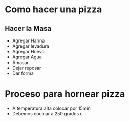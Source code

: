# Como hacer una pizza 

## Hacer la Masa
- Agregar Harina 
- Agregar levadura
- Agregar Huevo
- Agregar Agua
- Amasar 
- Dejar reposar 
- Dar forma


# Proceso para hornear pizza

- A temperatura alta colocar por 15min
- Debemos cocinar a 250 grados c






